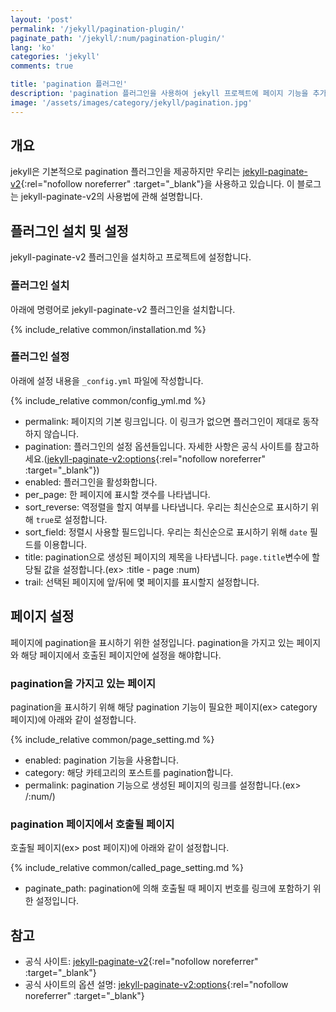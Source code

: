 ```yaml
---
layout: 'post'
permalink: '/jekyll/pagination-plugin/'
paginate_path: '/jekyll/:num/pagination-plugin/'
lang: 'ko'
categories: 'jekyll'
comments: true

title: 'pagination 플러그인'
description: 'pagination 플러그인을 사용하여 jekyll 프로젝트에 페이지 기능을 추가해보자.'
image: '/assets/images/category/jekyll/pagination.jpg'
---
```


## 개요
jekyll은 기본적으로 pagination 플러그인을 제공하지만 우리는 [jekyll-paginate-v2](https://github.com/sverrirs/jekyll-paginate-v2){:rel="nofollow noreferrer" :target="_blank"}을 사용하고 있습니다.
이 블로그는 jekyll-paginate-v2의 사용법에 관해 설명합니다.

## 플러그인 설치 및 설정
jekyll-paginate-v2 플러그인을 설치하고 프로젝트에 설정합니다.

### 플러그인 설치
아래에 명령어로 jekyll-paginate-v2 플러그인을 설치합니다.

{% include_relative common/installation.md %}

### 플러그인 설정
아래에 설정 내용을 ```_config.yml``` 파일에 작성합니다.

{% include_relative common/config_yml.md %}

- permalink: 페이지의 기본 링크입니다. 이 링크가 없으면 플러그인이 제대로 동작하지 않습니다.
- pagination: 플러그인의 설정 옵션들입니다. 자세한 사항은 공식 사이트를 참고하세요.([jekyll-paginate-v2:options](https://github.com/sverrirs/jekyll-paginate-v2/blob/master/README-GENERATOR.md){:rel="nofollow noreferrer" :target="_blank"})
- enabled: 플러그인을 활성화합니다.
- per_page: 한 페이지에 표시할 갯수를 나타냅니다.
- sort_reverse: 역정렬을 할지 여부를 나타냅니다. 우리는 최신순으로 표시하기 위해 ```true```로 설정합니다.
- sort_field: 정렬시 사용할 필드입니다. 우리는 최신순으로 표시하기 위해 ```date``` 필드를 이용합니다.
- title: pagination으로 생성된 페이지의 제목을 나타냅니다. ```page.title```변수에 할당될 값을 설정합니다.(ex> :title - page :num)
- trail: 선택된 페이지에 앞/뒤에 몇 페이지를 표시할지 설정합니다.

## 페이지 설정
페이지에 pagination을 표시하기 위한 설정입니다. pagination을 가지고 있는 페이지와 해당 페이지에서 호출된 페이지안에 설정을 해야합니다.

### pagination을 가지고 있는 페이지
pagination을 표시하기 위해 해당 pagination 기능이 필요한 페이지(ex> category 페이지)에 아래와 같이 설정합니다.

{% include_relative common/page_setting.md %}

- enabled: pagination 기능을 사용합니다.
- category: 해당 카테고리의 포스트를 pagination합니다.
- permalink: pagination 기능으로 생성된 페이지의 링크를 설정합니다.(ex> /:num/)

### pagination 페이지에서 호출될 페이지
호출될 페이지(ex> post 페이지)에 아래와 같이 설정합니다.

{% include_relative common/called_page_setting.md %}

- paginate_path: pagination에 의해 호출될 때 페이지 번호를 링크에 포함하기 위한 설정입니다.

## 참고
- 공식 사이트: [jekyll-paginate-v2](https://github.com/sverrirs/jekyll-paginate-v2/blob/master/README-GENERATOR.md){:rel="nofollow noreferrer" :target="_blank"}
- 공식 사이트의 옵션 설명: [jekyll-paginate-v2:options](https://github.com/sverrirs/jekyll-paginate-v2/blob/master/README-GENERATOR.md){:rel="nofollow noreferrer" :target="_blank"}